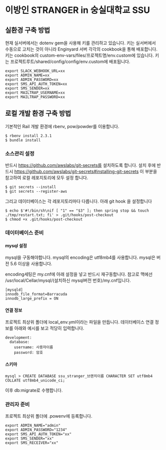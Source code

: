 # 이방인 STRANGER in 숭실대학교 SSU

## 실환경 구축 방법

현재 실서버에서는 dotenv gem을 사용해 키를 관리하고 있습니다.
키는 실서버에서 수동으로 고치는 것이 아니라 Enginyard 서버 각각의 cookbook을 통해 배포합니다.
키는 cookbook의 custom-env-vars/files/프로젝트명/env.custom에 있습니다.
키는 프로젝트루트/shared/config/config/env.custom에 배포됩니다.

```
export SLACK_WEBHOOK_URL=xx
export ADMIN_NAME=xx
export ADMIN_PASSWORD=xx
export SMS_API_AUTH_TOKEN=xx
export SMS_SENDER=xx
export MAILTRAP_USERNAME=xx
export MAILTRAP_PASSWORD=xx
```

## 로컬 개발 환경 구축 방법

기본적인 Rail 개발 환경에 rbenv, pow/powder를 이용합니다.

```
$ rbenv install 2.3.1
$ bundle install
```

### 소스관리 설정

반드시 https://github.com/awslabs/git-secrets를 설치하도록 합니다. 설치 후에 반드시 https://github.com/awslabs/git-secrets#installing-git-secrets 이 부분을 참고하여 로컬 레포지토리에 모두 설정 합니다.

```
$ git secrets --install
$ git secrets --register-aws
```

그리고 데이터베이스는 각 레포지토리마다 다릅니다. 아래 git hook 을 설정합니다

```
$ echo $'#!/bin/sh\nif [ "1" == "$3" ]; then spring stop && touch ./tmp/restart.txt; fi' > .git/hooks/post-checkout
$ chmod +x .git/hooks/post-checkout
```

### 데이터베이스 준비

#### mysql 설정
mysql을 구동해야합니다. mysql의 encoding은 utf8mb4를 사용합니다. mysql은 버전 5.6 이상을 사용합니다.

encoding세팅은 my.cnf에 아래 설정을 넣고 반드시 재구동합니다. 참고로 맥에선 /usr/local/Cellar/mysql/(설치하신 mysql버전 번호)/my.cnf입니다.

```
[mysqld]
innodb_file_format=Barracuda
innodb_large_prefix = ON
```

#### 연결 정보

프로젝트 최상위 폴더에 local_env.yml이라는 파일을 만듭니다. 데이터베이스 연결 정보를 아래와 예시를 보고 적당히 입력합니다.

```
development:
  database:
    username: 사용자이름
    password: 암호
```
 
#### 스키마

```
mysql > CREATE DATABASE ssu_stranger_브랜치이름 CHARACTER SET utf8mb4 COLLATE utf8mb4_unicode_ci;
```

이후 db:migrate로 수행합니다.

### 관리자 준비

프로젝트 최상위 폴더에 .powenv에 등록합니다.

```
export ADMIN_NAME="admin"
export ADMIN_PASSWORD="1234"
export SMS_API_AUTH_TOKEN="xx"
export SMS_SENDER="xx"
export SMS_RECEIVER="xx"
```
